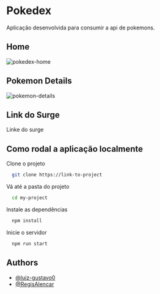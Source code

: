 # Pokedex

Aplicação desenvolvida para consumir a api de pokemons.

## Home

![pokedex-home](https://user-images.githubusercontent.com/53241383/143659936-9ac1cf46-b11b-4052-b3d5-11f7606eb2c2.png)

## Pokemon Details

![pokemon-details](https://user-images.githubusercontent.com/53241383/143660003-70087066-7311-442d-bc4c-728719599301.png)

## Link do Surge

Linke do surge

## Como rodal a aplicação localmente

Clone o projeto

```bash
  git clone https://link-to-project
```

Vá até a pasta do projeto

```bash
  cd my-project
```

Instale as dependências

```bash
  npm install
```

Inicie o servidor

```bash
  npm run start
```

## Authors

- [@luiz-gustavo0](https://github.com/luiz-gustavo0)
- [@RegisAlencar](https://github.com/RegisAlencar)
